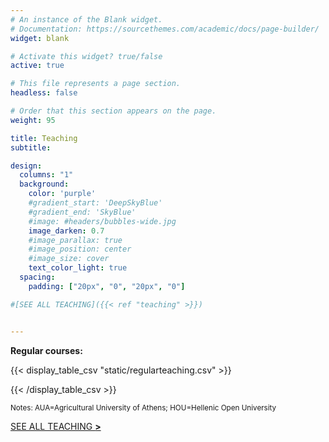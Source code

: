 ```yaml
---
# An instance of the Blank widget.
# Documentation: https://sourcethemes.com/academic/docs/page-builder/
widget: blank

# Activate this widget? true/false
active: true

# This file represents a page section.
headless: false

# Order that this section appears on the page.
weight: 95

title: Teaching
subtitle:

design:
  columns: "1"
  background:
    color: 'purple'
    #gradient_start: 'DeepSkyBlue'
    #gradient_end: 'SkyBlue'
    #image: #headers/bubbles-wide.jpg
    image_darken: 0.7
    #image_parallax: true
    #image_position: center
    #image_size: cover
    text_color_light: true
  spacing:
    padding: ["20px", "0", "20px", "0"]

#[SEE ALL TEACHING]({{< ref "teaching" >}})


---
```


**Regular courses:**

{{< display_table_csv "static/regularteaching.csv" >}}

{{< /display_table_csv >}}

<small>Notes: AUA=Agricultural University of Athens; HOU=Hellenic Open University</small>





<a href="teaching">SEE ALL TEACHING <strong> > </strong> </a>